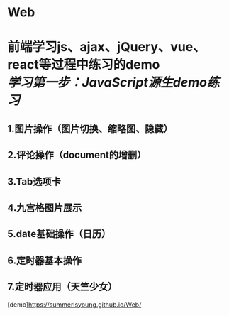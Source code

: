 # Web
前端学习js、ajax、jQuery、vue、react等过程中练习的demo<br>
***学习第一步：JavaScript源生demo练习***
===
**1.图片操作（图片切换、缩略图、隐藏）**
---
**2.评论操作（document的增删）**
---
**3.Tab选项卡**
---
**4.九宫格图片展示**
---
**5.date基础操作（日历）**
---
**6.定时器基本操作**
---
**7.定时器应用（天竺少女）**
---
[demo]https://summerisyoung.github.io/Web/
